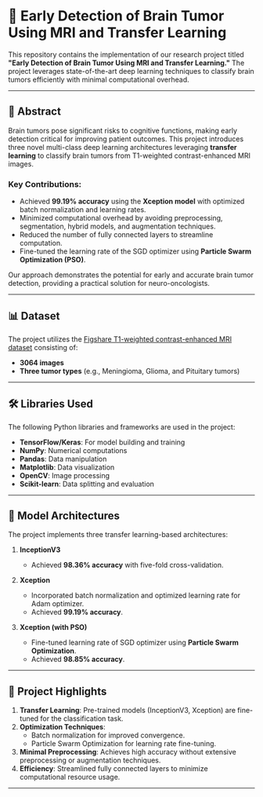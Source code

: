 # 🧠 Early Detection of Brain Tumor Using MRI and Transfer Learning

This repository contains the implementation of our research project titled **"Early Detection of Brain Tumor Using MRI and Transfer Learning."** The project leverages state-of-the-art deep learning techniques to classify brain tumors efficiently with minimal computational overhead. 

---

## 📝 Abstract

Brain tumors pose significant risks to cognitive functions, making early detection critical for improving patient outcomes. This project introduces three novel multi-class deep learning architectures leveraging **transfer learning** to classify brain tumors from T1-weighted contrast-enhanced MRI images. 

### Key Contributions:
- Achieved **99.19% accuracy** using the **Xception model** with optimized batch normalization and learning rates.
- Minimized computational overhead by avoiding preprocessing, segmentation, hybrid models, and augmentation techniques.
- Reduced the number of fully connected layers to streamline computation.
- Fine-tuned the learning rate of the SGD optimizer using **Particle Swarm Optimization (PSO)**.

Our approach demonstrates the potential for early and accurate brain tumor detection, providing a practical solution for neuro-oncologists.

---

## 📊 Dataset

The project utilizes the [Figshare T1-weighted contrast-enhanced MRI dataset](https://figshare.com/) consisting of:
- **3064 images**
- **Three tumor types** (e.g., Meningioma, Glioma, and Pituitary tumors)

---

## 🛠️ Libraries Used

The following Python libraries and frameworks are used in the project:
- **TensorFlow/Keras**: For model building and training
- **NumPy**: Numerical computations
- **Pandas**: Data manipulation
- **Matplotlib**: Data visualization
- **OpenCV**: Image processing
- **Scikit-learn**: Data splitting and evaluation

---

## 🧪 Model Architectures

The project implements three transfer learning-based architectures:
1. **InceptionV3**  
   - Achieved **98.36% accuracy** with five-fold cross-validation.

2. **Xception**  
   - Incorporated batch normalization and optimized learning rate for Adam optimizer.  
   - Achieved **99.19% accuracy**.

3. **Xception (with PSO)**  
   - Fine-tuned learning rate of SGD optimizer using **Particle Swarm Optimization**.  
   - Achieved **98.85% accuracy**.

---

## 🚀 Project Highlights

1. **Transfer Learning**: Pre-trained models (InceptionV3, Xception) are fine-tuned for the classification task.
2. **Optimization Techniques**:
   - Batch normalization for improved convergence.
   - Particle Swarm Optimization for learning rate fine-tuning.
3. **Minimal Preprocessing**: Achieves high accuracy without extensive preprocessing or augmentation techniques.
4. **Efficiency**: Streamlined fully connected layers to minimize computational resource usage.

---

